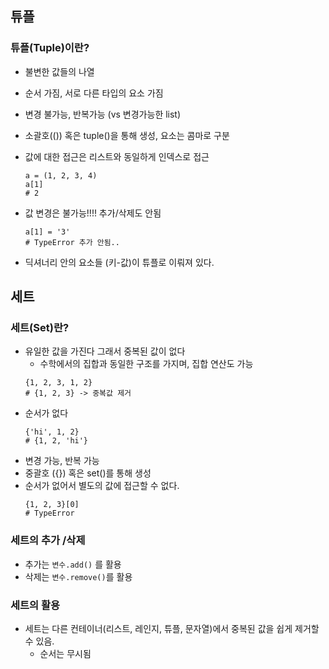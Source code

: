 

## 튜플

### 튜플(Tuple)이란?
 * 불변한 값들의 나열
 * 순서 가짐, 서로 다른 타입의 요소 가짐
 * 변경 불가능, 반복가능 (vs  변경가능한 list)
 * 소괄호(()) 혹은 tuple()을 통해 생성, 요소는 콤마로 구분
 * 값에 대한 접근은 리스트와 동일하게 인덱스로 접근
    ```
    a = (1, 2, 3, 4)
    a[1]
    # 2
    ```
 * 값 변경은 불가능!!!! 추가/삭제도 안됨
    ```
    a[1] = '3' 
    # TypeError 추가 안됨..
    ```
 
 * 딕셔너리 안의 요소들 (키-값)이 튜플로 이뤄져 있다.



## 세트

### 세트(Set)란?
 * 유일한 값을 가진다 그래서 중복된 값이 없다
    - 수학에서의 집합과 동일한 구조를 가지며, 집합 연산도 가능
    ```
    {1, 2, 3, 1, 2}
    # {1, 2, 3} -> 중복값 제거
    ```
 * 순서가 없다
    ```
    {'hi', 1, 2}
    # {1, 2, 'hi'}
    ```
 * 변경 가능, 반복 가능 
 * 중괄호 ({}) 혹은 set()를 통해 생성
 * 순서가 없어서 별도의 값에 접근할 수 없다.
    ```
    {1, 2, 3}[0]
    # TypeError
    ```
### 세트의 추가 /삭제
 * 추가는 `변수.add()` 를 활용
 * 삭제는 `변수.remove()`를 활용

### 세트의 활용
 * 세트는 다른 컨테이너(리스트, 레인지, 튜플, 문자열)에서 중복된 값을 쉽게 제거할 수 있음.
    - 순서는 무시됨





 

